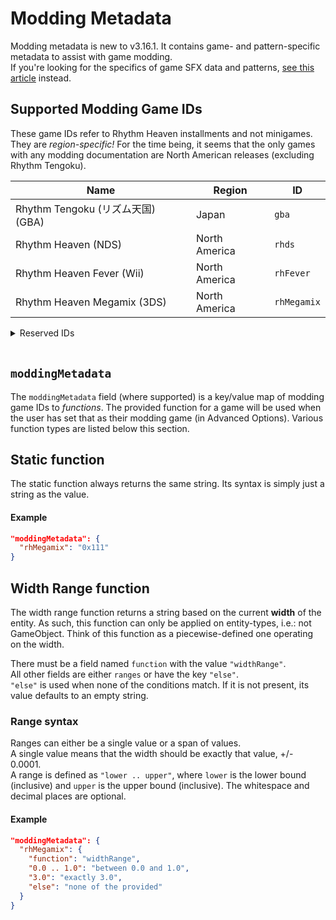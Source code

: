 # Modding Metadata

Modding metadata is new to v3.16.1. It contains game- and pattern-specific
metadata to assist with game modding.<br>
If you're looking for the specifics of game SFX data and patterns, [see this article](JSON-object-definitions.md) instead.

## Supported Modding Game IDs

These game IDs refer to Rhythm Heaven installments and not minigames.
They are *region-specific!* For the time being, it seems that the only games
with any modding documentation are North American releases (excluding Rhythm Tengoku).

| Name | Region | ID |
|---|---|---|
| Rhythm Tengoku (リズム天国) (GBA) | Japan | `gba` |
| Rhythm Heaven (NDS) | North America | `rhds` |
| Rhythm Heaven Fever (Wii) | North America | `rhFever` |
| Rhythm Heaven Megamix (3DS) | North America | `rhMegamix` |

<details><summary>Reserved IDs</summary>

<p>These IDs are reserved for future use, but are <strong>not</strong> currently usable.</p>
<table class="table table-striped table-bordered">
<thead>
<tr>
<th>Name</th>
<th>Region</th>
<th>ID</th>
</tr>
</thead>
<tbody>
<tr>
<td>Rhythm Tengoku (リズム天国) (GBA)</td>
<td>Japan</td>
<td><code>gba</code></td>
</tr>
<tr>
<td>Rhythm Heaven (NDS)</td>
<td>North America</td>
<td><code>rhds</code></td>
</tr>
<tr>
<td>Rhythm Heaven Fever (Wii)</td>
<td>North America</td>
<td><code>rhFever</code></td>
</tr>
<tr>
<td>Rhythm Heaven Megamix (3DS)</td>
<td>North America</td>
<td><code>rhMegamix</code></td>
</tr>
</tbody>
</table>

</details>
<br>

## `moddingMetadata`
The `moddingMetadata` field (where supported) is a key/value map of
modding game IDs to *functions*. The provided function for a game will be used when
the user has set that as their modding game (in Advanced Options).
Various function types are listed below this section.

## Static function

The static function always returns the same string. Its syntax is
simply just a string as the value.

#### Example
```json
"moddingMetadata": {
  "rhMegamix": "0x111"
}
```

## Width Range function

The width range function returns a string based on the current **width** of the entity.
As such, this function can only be applied on entity-types, i.e.: not GameObject.
Think of this function as a piecewise-defined one operating on the width.

There must be a field named `function` with the value `"widthRange"`.<br>
All other fields are either `ranges` or have the key `"else"`.<br>
`"else"` is used when none of the conditions match.
If it is not present, its value defaults to an empty string.

### Range syntax
Ranges can either be a single value or a span of values.<br>
A single value means that the width should be exactly that value, +/- 0.0001.<br>
A range is defined as `"lower .. upper"`, where `lower` is the lower bound (inclusive)
and `upper` is the upper bound (inclusive). The whitespace and decimal places are optional.

#### Example
```json
"moddingMetadata": {
  "rhMegamix": {
    "function": "widthRange",
    "0.0 .. 1.0": "between 0.0 and 1.0",
    "3.0": "exactly 3.0",
    "else": "none of the provided"
  }
}
```